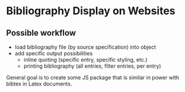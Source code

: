 # Bibliography Display on Websites

## Possible workflow

* load bibliography file (by source specification) into object
* add specific output possibilities
  - inline quoting (specific entry, specific styling, etc.)
  - printing bibliography (all entries, filter entries, per entry)

General goal is to create some JS package that is similar in power with bibtex in Latex documents. 

